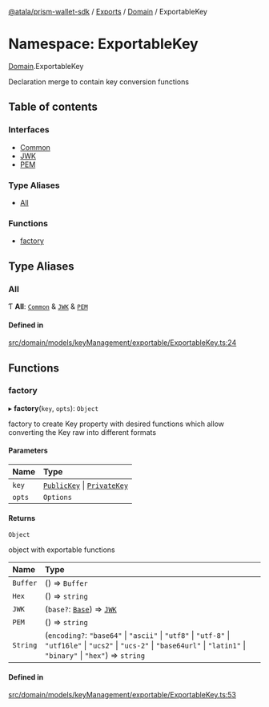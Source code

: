 [@atala/prism-wallet-sdk](../README.md) / [Exports](../modules.md) / [Domain](Domain.md) / ExportableKey

# Namespace: ExportableKey

[Domain](Domain.md).ExportableKey

Declaration merge to contain key conversion functions

## Table of contents

### Interfaces

- [Common](../interfaces/Domain.ExportableKey.Common.md)
- [JWK](../interfaces/Domain.ExportableKey.JWK.md)
- [PEM](../interfaces/Domain.ExportableKey.PEM.md)

### Type Aliases

- [All](Domain.ExportableKey.md#all)

### Functions

- [factory](Domain.ExportableKey.md#factory)

## Type Aliases

### All

Ƭ **All**: [`Common`](../interfaces/Domain.ExportableKey.Common.md) & [`JWK`](../interfaces/Domain.ExportableKey.JWK.md) & [`PEM`](../interfaces/Domain.ExportableKey.PEM.md)

#### Defined in

[src/domain/models/keyManagement/exportable/ExportableKey.ts:24](https://github.com/input-output-hk/atala-prism-wallet-sdk-ts/blob/f8f2652/src/domain/models/keyManagement/exportable/ExportableKey.ts#L24)

## Functions

### factory

▸ **factory**(`key`, `opts`): `Object`

factory to create Key property with desired functions
which allow converting the Key raw into different formats

#### Parameters

| Name | Type |
| :------ | :------ |
| `key` | [`PublicKey`](../classes/Domain.PublicKey.md) \| [`PrivateKey`](../classes/Domain.PrivateKey.md) |
| `opts` | `Options` |

#### Returns

`Object`

object with exportable functions

| Name | Type |
| :------ | :------ |
| `Buffer` | () => `Buffer` |
| `Hex` | () => `string` |
| `JWK` | (`base?`: [`Base`](../interfaces/Domain.JWK.Base.md)) => [`JWK`](Domain.md#jwk) |
| `PEM` | () => `string` |
| `String` | (`encoding?`: ``"base64"`` \| ``"ascii"`` \| ``"utf8"`` \| ``"utf-8"`` \| ``"utf16le"`` \| ``"ucs2"`` \| ``"ucs-2"`` \| ``"base64url"`` \| ``"latin1"`` \| ``"binary"`` \| ``"hex"``) => `string` |

#### Defined in

[src/domain/models/keyManagement/exportable/ExportableKey.ts:53](https://github.com/input-output-hk/atala-prism-wallet-sdk-ts/blob/f8f2652/src/domain/models/keyManagement/exportable/ExportableKey.ts#L53)
